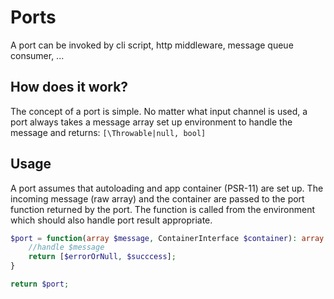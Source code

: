 # Ports

A port can be invoked by cli script, http middleware, message queue consumer, ...

## How does it work?

The concept of a port is simple. No matter what input channel is used, a port always takes a message array
set up environment to handle the message and returns:
`[\Throwable|null, bool]`

## Usage

A port assumes that autoloading and app container (PSR-11) are set up.
The incoming message (raw array) and the container are passed to the port function returned
by the port. The function is called from the environment which should also handle
port result appropriate.

```php
$port = function(array $message, ContainerInterface $container): array {
    //handle $message
    return [$errorOrNull, $succcess];
}

return $port;
```